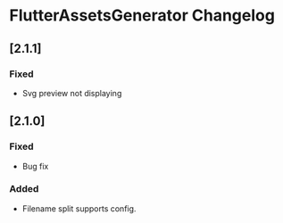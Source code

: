 <!-- Keep a Changelog guide -> https://keepachangelog.com -->

# FlutterAssetsGenerator Changelog

## [2.1.1]
### Fixed
- Svg preview not displaying
## [2.1.0]
### Fixed
- Bug fix
### Added
- Filename split supports config.